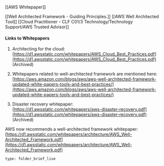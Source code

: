 [[AWS Whitepaper]] 

[[Well Architected Framework - Guiding Principles.]] 
[[AWS Well Architected Tool]] 
[[Cloud Practitioner - CLF C01/3 Technology/Technology Support/AWS Trusted Advisor]] 

#### **Links to Whitepapers**

  

1. Architecting for the cloud: [https://d1.awsstatic.com/whitepapers/AWS_Cloud_Best_Practices.pdf](https://d1.awsstatic.com/whitepapers/AWS_Cloud_Best_Practices.pdf) (Archived)

2. Whitepapers related to well-architected framework are mentioned here: [https://aws.amazon.com/blogs/aws/aws-well-architected-framework-updated-white-papers-tools-and-best-practices/](https://aws.amazon.com/blogs/aws/aws-well-architected-framework-updated-white-papers-tools-and-best-practices/)

3. Disaster recovery whitepaper: [https://d1.awsstatic.com/whitepapers/aws-disaster-recovery.pdf](https://d1.awsstatic.com/whitepapers/aws-disaster-recovery.pdf) (Archived)

AWS now recommends a well-architected framework whitepaper: [https://d1.awsstatic.com/whitepapers/architecture/AWS_Well-Architected_Framework.pdf](https://d1.awsstatic.com/whitepapers/architecture/AWS_Well-Architected_Framework.pdf)


```ccard
type: folder_brief_live
```
 
